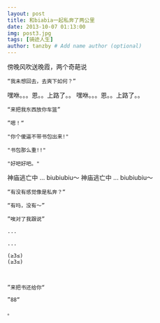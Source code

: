 ```yaml
---
layout: post
title: 和biabia一起私奔了两公里
date: 2013-10-07 01:13:00
img: post3.jpg 
tags: [骑迹人生]
author: tanzby # Add name author (optional)
---
```


 



傍晚风吹送晚霞，两个奇葩说


	“我未想回去，去爽下如何？”

嘿咻。。。恩。。上路了。。
嘿咻。。。恩。。上路了。。


	“来把我东西放你车篮”
	
	”嗯！“
	
	"你个傻逼不带书包出来!"
	
	"书包那么重!!"
	
	"好吧好吧。"
	

神庙逃亡中 ... biubiubiu～
神庙逃亡中 ... biubiubiu～

	“有没有感觉像是私奔？“
	
	“有吗，没有～”
	
	”唉对了我跟说”
	
	...
	
	...

 	(≥3≤)
 	(≥3≤)
 	


	”来把书还给你“
	
	”88“ 
	
	。
